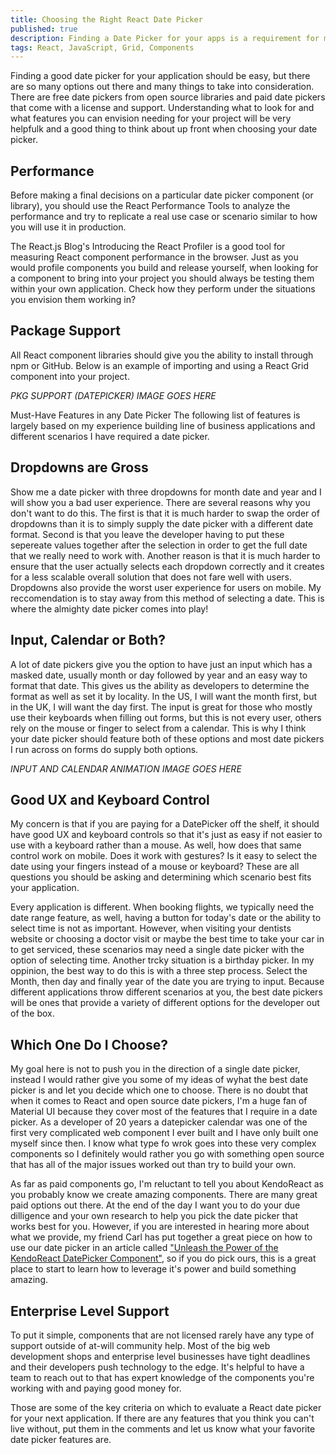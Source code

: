 ```yaml
---
title: Choosing the Right React Date Picker
published: true
description: Finding a Date Picker for your apps is a requirement for most enterprise level applications. In this article I'll give you some insight into what features I look for.
tags: React, JavaScript, Grid, Components
---
```


Finding a good date picker for your application should be easy, but there are so many options out there and many things to take into consideration. There are free date pickers from open source libraries and paid date pickers that come with a license and support. Understanding what to look for and what features you can envision needing for your project will be very helpfulk and a good thing to think about up front when choosing your date picker.

## Performance
Before making a final decisions on a particular date picker component (or library), you should use the React Performance Tools to analyze the performance and try to replicate a real use case or scenario similar to how you will use it in production.

The React.js Blog's Introducing the React Profiler is a good tool for measuring React component performance in the browser. Just as you would profile components you build and release yourself, when looking for a component to bring into your project you should always be testing them within your own application. Check how they perform under the situations you envision them working in?

## Package Support
All React component libraries should give you the ability to install through npm or GitHub. Below is an example of importing and using a React Grid component into your project.

*PKG SUPPORT (DATEPICKER) IMAGE GOES HERE*

Must-Have Features in any Date Picker
The following list of features is largely based on my experience building line of business applications and different scenarios I have required a date picker.

## Dropdowns are Gross

Show me a date picker with three dropdowns for month date and year and I will show you a bad user experience. There are several reasons why you don't want to do this. The first is that it is much harder to swap the order of dropdowns than it is to simply supply the date picker with a different date format. Second is that you leave the developer having to put these sepereate values together after the selection in order to get the full date that we really need to work with. Another reason is that it is much harder to ensure that the user actually selects each dropdown correctly and it creates for a less scalable overall solution that does not fare well with users. Dropdowns also provide the worst user experience for users on mobile. My reccomendation is to stay away from this method of selecting a date. This is where the almighty date picker comes into play!

## Input, Calendar or Both?

A lot of date pickers give you the option to have just an input which has a masked date, usually month or day followed by year and an easy way to format that date. This gives us the ability as developers to determine the format as well as set it by locality. In the US, I will want the month first, but in the UK, I will want the day first. The input is great for those who mostly use their keyboards when filling out forms, but this is not every user, others rely on the mouse or finger to select from a calendar. This is why I think your date picker should feature both of these options and most date pickers I run across on forms do supply both options.

*INPUT AND CALENDAR ANIMATION IMAGE GOES HERE*

## Good UX and Keyboard Control

My concern is that if you are paying for a DatePicker off the shelf, it should have good UX and keyboard controls so that it's just as easy if not easier to use with a keyboard rather than a mouse. As well, how does that same control work on mobile. Does it work with gestures? Is it easy to select the date using your fingers instead of a mouse or keyboard? These are all questions you should be asking and determining which scenario best fits your application.

Every application is different. When booking flights, we typically need the date range feature, as well, having a button for today's date or the ability to select time is not as important. However, when visiting your dentists website or choosing a doctor visit or maybe the best time to take your car in to get serviced, these scenarios may need a single date picker with the option of selecting time. Another trcky situation is a birthday picker. In my oppinion, the best way to do this is with a three step process. Select the Month, then day and finally year of the date you are trying to input. Because different applications throw different scenarios at you, the best date pickers will be ones that provide a variety of different options for the developer out of the box.

## Which One Do I Choose?

My goal here is not to push you in the direction of a single date picker, instead I would rather give you some of my ideas of wyhat the best date picker is and let you decide which one to choose. There is no doubt that when it comes to React and open source date pickers, I'm a huge fan of Material UI because they cover most of the features that I require in a date picker. As a developer of 20 years a datepicker calendar was one of the first very complicated web component I ever built and I have only built one myself since then. I know what type fo wrok goes into these very complex components so I definitely would rather you go with something open source that has all of the major issues worked out than try to build your own. 

As far as paid components go, I'm reluctant to tell you about KendoReact as you probably know we create amazing components. There are many great paid options out there. At the end of the day I want you to do your due dilligence and your own research to help you pick the date picker that works best for you. However, if you are interested in hearing more about what we provide, my friend Carl has put together a great piece on how to use our date picker in an article called ["Unleash the Power of the KendoReact DatePicker Component"](https://www.telerik.com/blogs/powerful-react-datepicker-component-example), so if you do pick ours, this is a great place to start to learn how to leverage it's power and build something amazing.

## Enterprise Level Support

To put it simple, components that are not licensed rarely have any type of support outside of at-will community help. Most of the big web development shops and enterprise level businesses have tight deadlines and their developers push technology to the edge. It's helpful to have a team to reach out to that has expert knowledge of the components you're working with and paying good money for.

Those are some of the key criteria on which to evaluate a React date picker for your next application. If there are any features that you think you can't live without, put them in the comments and let us know what your favorite date picker features are.